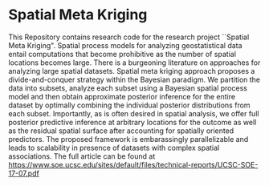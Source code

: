 # Spatial Meta Kriging
This Repository contains research code for the research project ``Spatial Meta Kriging". 
Spatial process models for analyzing geostatistical data entail computations that
become prohibitive as the number of spatial locations becomes large. There is a burgeoning
literature on approaches for analyzing large spatial datasets. Spatial meta kriging approach
proposes a divide-and-conquer strategy within the Bayesian paradigm. We partition the
data into subsets, analyze each subset using a Bayesian spatial process model and then
obtain approximate posterior inference for the entire dataset by optimally combining
the individual posterior distributions from each subset. Importantly, as is often desired
in spatial analysis, we offer full posterior predictive inference at arbitrary locations for
the outcome as well as the residual spatial surface after accounting for spatially oriented
predictors. The proposed framework is embarassingly parallelizable and leads to scalability
in presence of datasets with complex spatial associations. The full article can be found at
https://www.soe.ucsc.edu/sites/default/files/technical-reports/UCSC-SOE-17-07.pdf
